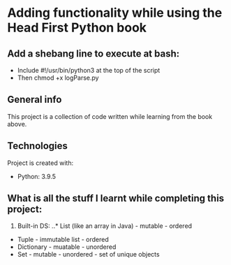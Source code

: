 # Adding functionality while using the Head First Python book

## Add a shebang line to execute at bash:
* Include #!/usr/bin/python3 at the top of the script
* Then chmod +x logParse.py

## General info
This project is a collection of code written while learning from the book above.
	
## Technologies
Project is created with:
* Python: 3.9.5

## What is all the stuff I learnt while completing this project:

1. Built-in DS: 
..* List (like an array in Java) - mutable - ordered
+ Tuple - immutable list - ordered
+ Dictionary  - muatable - unordered
+ Set - mutable - unordered - set of unique objects
